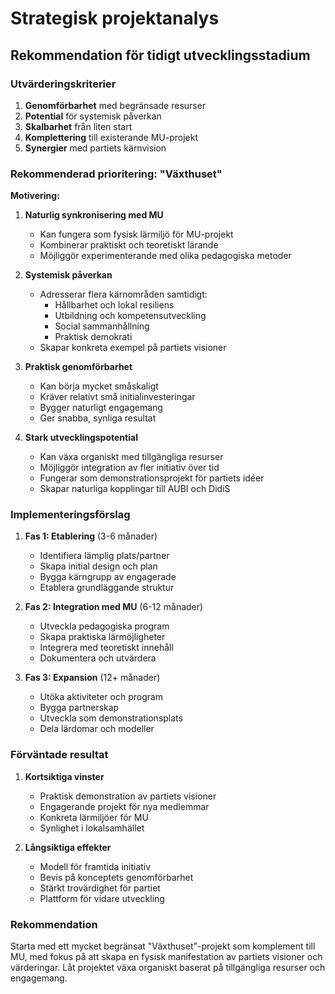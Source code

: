 # Strategisk projektanalys
## Rekommendation för tidigt utvecklingsstadium

### Utvärderingskriterier
1. **Genomförbarhet** med begränsade resurser
2. **Potential** för systemisk påverkan
3. **Skalbarhet** från liten start
4. **Komplettering** till existerande MU-projekt
5. **Synergier** med partiets kärnvision

### Rekommenderad prioritering: "Växthuset"

**Motivering:**
1. **Naturlig synkronisering med MU**
   - Kan fungera som fysisk lärmiljö för MU-projekt
   - Kombinerar praktiskt och teoretiskt lärande
   - Möjliggör experimenterande med olika pedagogiska metoder

2. **Systemisk påverkan**
   - Adresserar flera kärnområden samtidigt:
     - Hållbarhet och lokal resiliens
     - Utbildning och kompetensutveckling
     - Social sammanhållning
     - Praktisk demokrati
   - Skapar konkreta exempel på partiets visioner

3. **Praktisk genomförbarhet**
   - Kan börja mycket småskaligt
   - Kräver relativt små initialinvesteringar
   - Bygger naturligt engagemang
   - Ger snabba, synliga resultat

4. **Stark utvecklingspotential**
   - Kan växa organiskt med tillgängliga resurser
   - Möjliggör integration av fler initiativ över tid
   - Fungerar som demonstrationsprojekt för partiets idéer
   - Skapar naturliga kopplingar till AUBI och DidiS

### Implementeringsförslag

1. **Fas 1: Etablering** (3-6 månader)
   - Identifiera lämplig plats/partner
   - Skapa initial design och plan
   - Bygga kärngrupp av engagerade
   - Etablera grundläggande struktur

2. **Fas 2: Integration med MU** (6-12 månader)
   - Utveckla pedagogiska program
   - Skapa praktiska lärmöjligheter
   - Integrera med teoretiskt innehåll
   - Dokumentera och utvärdera

3. **Fas 3: Expansion** (12+ månader)
   - Utöka aktiviteter och program
   - Bygga partnerskap
   - Utveckla som demonstrationsplats
   - Dela lärdomar och modeller

### Förväntade resultat

1. **Kortsiktiga vinster**
   - Praktisk demonstration av partiets visioner
   - Engagerande projekt för nya medlemmar
   - Konkreta lärmiljöer för MU
   - Synlighet i lokalsamhället

2. **Långsiktiga effekter**
   - Modell för framtida initiativ
   - Bevis på konceptets genomförbarhet
   - Stärkt trovärdighet för partiet
   - Plattform för vidare utveckling

### Rekommendation
Starta med ett mycket begränsat "Växthuset"-projekt som komplement till MU, med fokus på att skapa en fysisk manifestation av partiets visioner och värderingar. Låt projektet växa organiskt baserat på tillgängliga resurser och engagemang.
